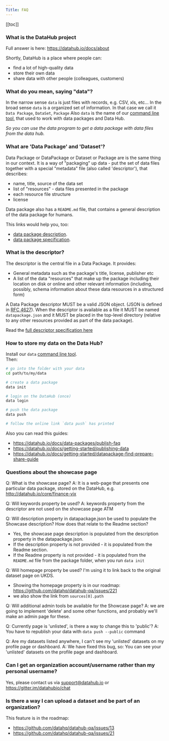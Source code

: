 ```yaml
---
Title: FAQ
---
```


[[toc]]

### What is the DataHub project

Full answer is here: https://datahub.io/docs/about

Shortly, DataHub is a place where people can:
- find a lot of high-quality data
- store their own data
- share data with other people (colleagues, customers)

### What do you mean, saying "data"?

In the narrow sense `data` is just files with records, e.g. CSV, xls, etc...
In the broad sense `data` is a organized set of information. In that case we call it `Data Package`, `DataSet`, `Package`
Also `data` is the name of our [command line tool](https://datahub.io/docs/features/data-cli), that used to work with data packages and Data Hub.

*So you can use the data program to get a data package with data files from the data hub.*

### What are 'Data Package' and 'Dataset'?

Data Package or DataPackage or Dataset or Package are is the same thing in our context.
It is a way of "packaging" up data - put the set of data files together with a special "metadata" file (also called 'descriptor'), that describes:
- name, title, source of the data set
- list of "resources" - data files presented in the package
- each resource file structure
- license 

Data package also has a `README.md` file, that contains a general description of the data package for humans.

This links would help you, too:
- [data package description](https://datahub.io/docs/data-packages).
- [data package specification](https://frictionlessdata.io/docs/data-package/).

### What is the descriptor?

The descriptor is the central file in a Data Package. It provides:

- General metadata such as the package's title, license, publisher etc
- A list of the data "resources" that make up the package including their location on disk or online and other relevant information (including, possibly, schema information about these data resources in a structured form)

A Data Package descriptor MUST be a valid JSON object. (JSON is defined in [RFC 4627](https://www.ietf.org/rfc/rfc4627.txt)). When the descriptor is available as a file it MUST be named `datapackage.json` and it MUST be placed in the top-level directory (relative to any other resources provided as part of the data package).

Read the [full descriptor specification here](https://frictionlessdata.io/specs/data-package/#specification)

### How to store my data on the Data Hub?

Install our `data` [command line tool](https://datahub.io/download).  
Then:
```bash
# go into the folder with your data
cd path/to/my/data

# create a data package
data init

# login on the DataHub (once)
data login

# push the data package
data push

# follow the online link `data push` has printed
```

Also you can read this guides:
- https://datahub.io/docs/data-packages/publish-faq
- https://datahub.io/docs/getting-started/publishing-data
- https://datahub.io/docs/getting-started/datapackage-find-prepare-share-guide

### Questions about the showcase page

Q: What is the showcase page?
A: It is a web-page that presents one particular data package, stored on the DataHub, e.g. http://datahub.io/core/finance-vix

Q: Will keywords property be used?
A: keywords property from the descriptor are not used on the showcase page ATM

Q: Will description property in datapackage.json be used to populate the Showcase description? How does that relate to the Readme section?
- Yes, the showcase page description is populated from the description property in the datapackage.json.
- If the description property is not provided - it is populated from the Readme section.
- If the Readme property is not provided - it is populated from the `README.md` file from the package folder, when you run `data init`

Q: Will homepage property be used? I'm using it to link back to the original dataset page on UKDS.
- Showing the homepage property is in our roadmap: https://github.com/datahq/datahub-qa/issues/221
- we also show the link from `sources[0].path` 

Q: Will additional admin tools be available for the Showcase page?
A: we are going to implement 'delete' and some other functions, and probably we'll make an admin page for these.

Q: Currently page is 'unlisted', is there a way to change this to 'public'? 
A: You have to republish your data with `data push --public` command

Q: Are my datasets listed anywhere, I can't see my 'unlisted' datasets on my profile page or dashboard.
A: We have fixed this bug, so:
   You can see your 'unlisted' datasets on the profile page and dashboard.

### Can I get an organization account/username rather than my personal username?

Yes, please contact us via support@datahub.io or https://gitter.im/datahubio/chat

### Is there a way I can upload a dataset and be part of an organization?

This feature is in the roadmap:
- https://github.com/datahq/datahub-qa/issues/13
- https://github.com/datahq/datahub-qa/issues/21

